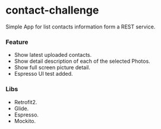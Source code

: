 # contact-challenge

Simple App for list contacts information form a REST service.

### Feature

  - Show latest uploaded contacts.
  - Show detail description of each of the selected Photos.
  - Show full screen picture detail.
  - Espresso UI test added.

### Libs

  - Retrofit2.
  - Glide.
  - Espresso.
  - Mockito.